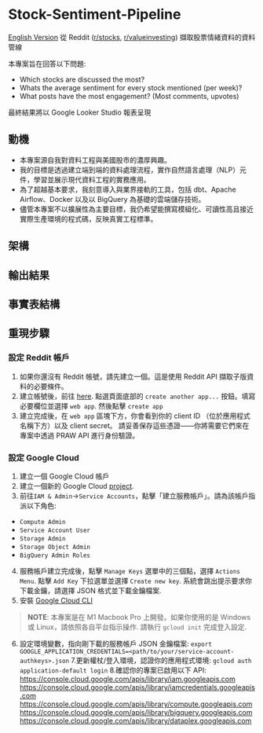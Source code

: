# Stock-Sentiment-Pipeline
[English Version](../README.md)
從 Reddit ([r/stocks](https://www.reddit.com/r/stocks/), [r/valueinvesting](https://www.reddit.com/r/valueinvesting/)) 擷取股票情緒資料的資料管線

本專案旨在回答以下問題:
- Which stocks are discussed the most?
- Whats the average sentiment for every stock mentioned (per week)?
- What posts have the most engagement? (Most comments, upvotes)

最終結果將以 Google Looker Studio 報表呈現

## 動機
- 本專案源自我對資料工程與美國股市的濃厚興趣。
- 我的目標是透過建立端到端的資料處理流程，實作自然語言處理（NLP）元件，學習並展示現代資料工程的實務應用。
- 為了超越基本要求，我刻意導入與業界接軌的工具，包括 dbt、Apache Airflow、Docker 以及以 BigQuery 為基礎的雲端儲存技術。
- 儘管本專案不以擴展性為主要目標，我仍希望能撰寫模組化、可讀性高且接近實際生產環境的程式碼，反映真實工程標準。

## 架構

## 輸出結果

## 事實表結構

## 重現步驟
### 設定 Reddit 帳戶
1. 如果你還沒有 Reddit 帳號，請先建立一個。這是使用 Reddit API 擷取子版資料的必要條件。
2. 建立帳號後，前往 [here](https://www.reddit.com/prefs/apps). 點選頁面底部的 `create another app...` 按鈕。填寫必要欄位並選擇 `web app`. 然後點擊 `create app`
3. 建立完成後，在 `web app` 區塊下方，你會看到你的 client ID （位於應用程式名稱下方）以及 client secret。
請妥善保存這些憑證——你將需要它們來在專案中透過 PRAW API 進行身份驗證。

### 設定 Google Cloud 
1. 建立一個 Google Cloud 帳戶
2. 建立一個新的 Google Cloud [project](https://cloud.google.com/).
3. 前往`IAM & Admin`→`Service Accounts`，點擊「建立服務帳戶」。請為該帳戶指派以下角色:
* `Compute Admin`
* `Service Account User`
* `Storage Admin`
* `Storage Object Admin`
* `BigQuery Admin Roles`
4. 服務帳戶建立完成後，點擊 `Manage Keys` 選單中的三個點，選擇 `Actions Menu`. 點擊 `Add Key` 下拉選單並選擇 `Create new key`. 系統會跳出提示要求你下載金鑰，請選擇 JSON 格式並下載金鑰檔案.
5. 安裝 [Google Cloud CLI](https://cloud.google.com/sdk/docs/install-sdk)
> **NOTE**: 本專案是在 M1 Macbook Pro 上開發。如果你使用的是 Windows 或 Linux，請依照各自平台指示操作.
請執行 `gcloud init` 完成登入設定.
6. 設定環境變數，指向剛下載的服務帳戶 JSON 金鑰檔案:
`export GOOGLE_APPLICATION_CREDENTIALS=<path/to/your/service-account-authkeys>.json`
7.更新權杖/登入環境，認證你的應用程式環境:
`gcloud auth application-default login`
8.確認你的專案已啟用以下 API:
https://console.cloud.google.com/apis/library/iam.googleapis.com 
https://console.cloud.google.com/apis/library/iamcredentials.googleapis.com 
https://console.cloud.google.com/apis/library/compute.googleapis.com
https://console.cloud.google.com/apis/library/bigquery.googleapis.com
https://console.cloud.google.com/apis/library/dataplex.googleapis.com

